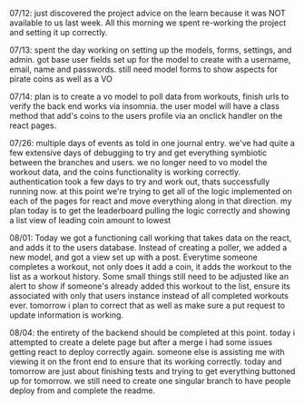 07/12:
just discovered the project advice on the learn because it was NOT available to us last week. 
All this morning we spent re-working the project and setting it up correctly. 

07/13:
spent the day working on setting up the models, forms, settings, and admin.
got base user fields set up for the model to create with a username, email, name and passwords. 
still need model forms to show aspects for pirate coins as well as a VO

07/14:
plan is to create a vo model to poll data from workouts, finish urls to verify the back end works via insomnia. the user model will have a class method that add's coins to the users profile via an onclick handler on the react pages.

07/26:
multiple days of events as told in one journal entry. 
we've had quite a few extensive days of debugging to try and get everything symbiotic between the branches and users. 
we no longer need to vo model the workout data, and the coins functionality is working correctly. 
authentication took a few days to try and work out, thats successfully running now. 
at this point we're trying to get all of the logic implemented on each of the pages for react and move everything along in that direction. 
my plan today is to get the leaderboard pulling the logic correctly and showing a list view of leading coin amount to lowest 

08/01:
Today we got a functioning call working that takes data on the react, and adds it to the users database. Instead of creating a poller, we added a new model, and got a view set up with a post. Everytime someone completes a workout, not only does it add a coin, it adds the workout to the list as a workout history. 
Some small things still need to be adjusted like an alert to show if someone's already added this workout to the list, ensure its associated with only that users instance instead of all completed workouts ever. 
tomorrow i plan to correct that as well as make sure a put request to update information is working. 

08/04:
the entirety of the backend should be completed at this point. 
today i attempted to create a delete page but after a merge i had some issues getting react to deploy correctly again. someone else is assisting me with viewing it on the front end to ensure that its working correctly. 
today and tomorrow are just about finishing tests and trying to get everything buttoned up for tomorrow. 
we still need to create one singular branch to have people deploy from and complete the readme. 
